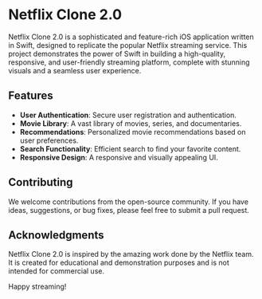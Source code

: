 # Netflix Clone 2.0

Netflix Clone 2.0 is a sophisticated and feature-rich iOS application written in Swift, designed to replicate the popular Netflix streaming service. This project demonstrates the power of Swift in building a high-quality, responsive, and user-friendly streaming platform, complete with stunning visuals and a seamless user experience.

## Features

- **User Authentication**: Secure user registration and authentication.
- **Movie Library**: A vast library of movies, series, and documentaries.
- **Recommendations**: Personalized movie recommendations based on user preferences.
- **Search Functionality**: Efficient search to find your favorite content.
- **Responsive Design**: A responsive and visually appealing UI.

## Contributing

We welcome contributions from the open-source community. If you have ideas, suggestions, or bug fixes, please feel free to submit a pull request.

## Acknowledgments

Netflix Clone 2.0 is inspired by the amazing work done by the Netflix team. It is created for educational and demonstration purposes and is not intended for commercial use.

Happy streaming!
